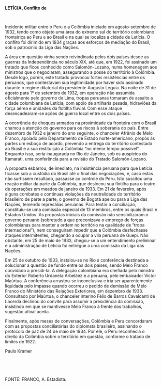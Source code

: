 **LETÍCIA, Conflito de**

 

Incidente militar entre o Peru e a Colômbia iniciado em agosto-setembro
de 1932, tendo como objeto uma área do extremo sul do território
colombiano fronteiriça ao Peru e ao Brasil e na qual se localiza a
cidade de Letícia. O conflito foi dirimido em 1934 graças aos esforços
de mediação do Brasil, sob o patrocínio da Liga das Nações.

A área em questão vinha sendo reivindicada pelos dois países desde as
guerras da Independência no século XIX, até que, em 1922, foi assinado
um tratado que ficou conhecido como Salomón-Lozano, numa homenagem aos
ministros que o negociaram, assegurando a posse do território à
Colômbia. Desde logo, porém, este tratado provocou fortes resistências
entre os peruanos, que contestavam sua legitimidade por haver sido
assinado durante o regime ditatorial do presidente Augusto Leguía. Na
noite de 31 de agosto para 1º de setembro de 1932, em operação não
assumida oficialmente pelo governo de Lima, tropas peruanas tomaram de
assalto a cidade colombiana de Letícia, com apoio de artilharia pesada,
hidraviões da força aérea e unidades da flotilha fluvial. Com esse
ataque desencadearam-se ações de guerra local entre os dois países.

A ocorrência de choques armados na proximidade da fronteira com o Brasil
chamou a atenção do governo para os riscos à soberania do país. Entre
dezembro de 1932 e janeiro do ano seguinte, o chanceler Afrânio de Melo
Franco, apoiado pelo Departamento de Estado norte-americano, propôs às
partes um esboço de acordo, prevendo a entrega do território contestado
ao Brasil e a sua restituição à Colômbia “no menor tempo possível”.
Enquanto isso, seria inaugurada no Rio de Janeiro, sob os auspícios do
Itamarati, uma conferência para a revisão do Tratado Salomón-Lozano.

A proposta esbarrou, de imediato, na insistência peruana para que
Letícia ficasse sob a custódia do Brasil até o final das negociações, e,
caso estas não surtissem resultado, passasse ao controle do Peru. Isto
suscitou uma reação militar da parte da Colômbia, que deslocou sua
flotilha para o teatro de operações em meados de janeiro de 1933. Em 21
de fevereiro, após alguns combates e contínuas violações da neutralidade
do território brasileiro de parte a parte, o governo de Bogotá apelou
para a Liga das Nações, temendo represálias peruanas. Para tentar a
conciliação, constituiu-se uma comissão especial de 13 membros, entre os
quais Brasil e Estados Unidos. As propostas iniciais da comissão não
sensibilizaram o governo peruano (sobretudo a que preconizava o emprego
de forças colombianas para manter a ordem no território na qualidade de
“tropa internacional”), nem conseguiram impedir que a Colômbia
desfechasse ataques intermitentes, chegando a ocupar a vila peruana de
Guepi. Não obstante, em 25 de maio de 1933, chegou-se a um entendimento
preliminar e a administração de Letícia foi entregue a uma comissão da
Liga das Nações.

Em 25 de outubro de 1933, instalou-se no Rio a conferência destinada a
solucionar a questão de fundo entre os dois países, sendo Melo Franco
convidado a presidi-la. A delegação colombiana era chefiada pelo
ministro do Exterior Roberto Urdaneta Arbeláez e a peruana, pelo
embaixador Victor Maúrtua. A conferência arrastou-se inconclusiva e iria
ser aparentemente liquidada pelo impasse quando ocorreu o pedido de
demissão de Melo Franco do Ministério das Relações Exteriores, em
dezembro de 1933. Consultado por Maúrtua, o chanceler interino Félix de
Barros Cavalcanti de Lacerda declinou do convite para assumir a
presidência da comissão, insistindo em que se mantivesse Melo Franco à
frente dos trabalhos, sugestão afinal aceita.

Finalmente, após meses de conversações, Colômbia e Peru concordaram com
as propostas conciliatórias do diplomata brasileiro, assinando o
protocolo de paz de 24 de maio de 1934. Por ele, o Peru reconhecia o
direito da Colômbia sobre o território em questão, conforme o tratado de
limites de 1922.

Paulo Kramer

 

 

FONTE: FRANCO, A. Estadista.

 
